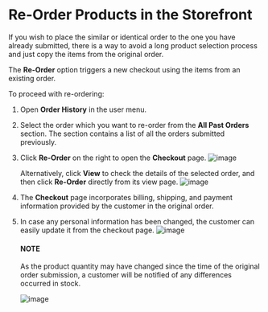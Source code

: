 <a id="frontstore-guide-orders-reorder"></a>

# Re-Order Products in the Storefront

<!-- begin -->

If you wish to place the similar or identical order to the one you have already submitted, there is a way to avoid a long product selection process and just copy the items from the original order.

The **Re-Order** option triggers a new checkout using the items from an existing order.

To proceed with re-ordering:

1. Open **Order History** in the user menu.
3. Select the order which you want to re-order from the **All Past Orders** section. The section contains a list of all the orders submitted previously.

1. Click **Re-Order** on the right to open the **Checkout** page.
   ![image](user/img/storefront/orders/reorder_2.png)

   Alternatively, click **View** to check the details of the selected order, and then click **Re-Order** directly from its view page.
   ![image](user/img/storefront/orders/reorder_3.png)
2. The **Checkout** page incorporates billing, shipping, and payment information provided by the customer in the original order.
3. In case any personal information has been changed, the customer can easily update it from the checkout page.
   ![image](user/img/storefront/orders/reorder_4.png)

   #### NOTE
   As the product quantity may have changed since the time of the original order submission, a customer will be notified of any differences occurred in stock.

   ![image](user/img/storefront/orders/reorder_5.png)

<!-- finish -->
